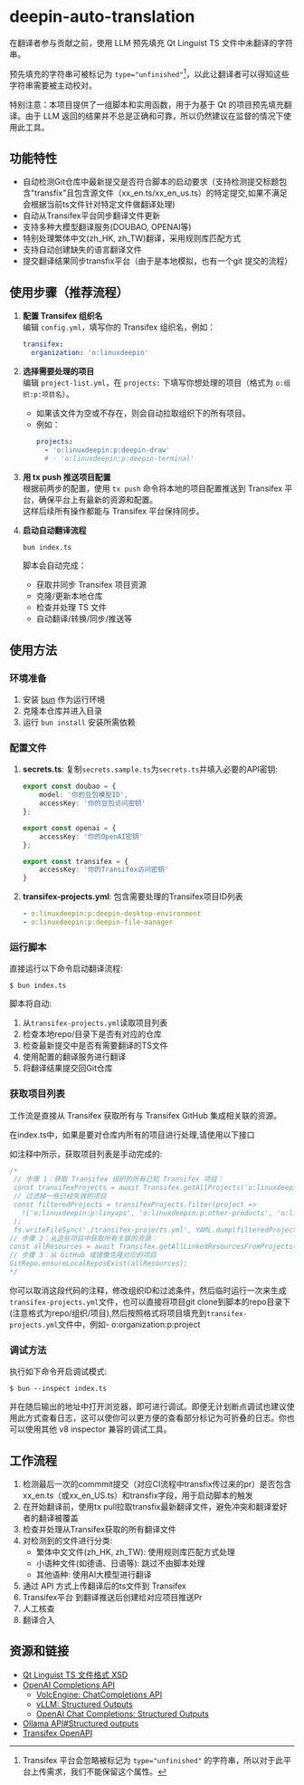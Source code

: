 # deepin-auto-translation

在翻译者参与贡献之前，使用 LLM 预先填充 Qt Linguist TS 文件中未翻译的字符串。

预先填充的字符串可被标记为 `type="unfinished"`[^1]，以此让翻译者可以得知这些字符串需要被主动校对。

[^1]: Transifex 平台会忽略被标记为 `type="unfinished"` 的字符串，所以对于此平台上传需求，我们不能保留这个属性。

特别注意：本项目提供了一组脚本和实用函数，用于为基于 Qt 的项目预先填充翻译。由于 LLM 返回的结果并不总是正确和可靠，所以仍然建议在监督的情况下使用此工具。
## 功能特性

- 自动检测Git仓库中最新提交是否符合脚本的启动要求（支持检测提交标题包含"transfix"且包含源文件（xx_en.ts/xx_en_us.ts）的特定提交,如果不满足会根据当前ts文件针对特定文件做翻译处理)
- 自动从Transifex平台同步翻译文件更新
- 支持多种大模型翻译服务(DOUBAO, OPENAI等)
- 特别处理繁体中文(zh_HK, zh_TW)翻译，采用规则库匹配方式
- 支持自动创建缺失的语言翻译文件
- 提交翻译结果同步transfix平台（由于是本地模拟，也有一个git 提交的流程）

## 使用步骤（推荐流程）

1. **配置 Transifex 组织名**  
   编辑 `config.yml`，填写你的 Transifex 组织名，例如：
   ```yaml
   transifex:
     organization: 'o:linuxdeepin'
   ```

2. **选择需要处理的项目**  
   编辑 `project-list.yml`，在 `projects:` 下填写你想处理的项目（格式为 `o:组织:p:项目名`）。  
   - 如果该文件为空或不存在，则会自动拉取组织下的所有项目。
   - 例如：
     ```yaml
     projects:
       - 'o:linuxdeepin:p:deepin-draw'
       # - 'o:linuxdeepin:p:deepin-terminal'
     ```

3. **用 tx push 推送项目配置**  
   根据前两步的配置，使用 `tx push` 命令将本地的项目配置推送到 Transifex 平台，确保平台上有最新的资源和配置。  
   这样后续所有操作都能与 Transifex 平台保持同步。

4. **启动自动翻译流程**  
   ```bash
   bun index.ts
   ```
   脚本会自动完成：  
   - 获取并同步 Transifex 项目资源
   - 克隆/更新本地仓库
   - 检查并处理 TS 文件
   - 自动翻译/转换/同步/推送等

## 使用方法

### 环境准备

1. 安装 [bun](https://bun.sh/) 作为运行环境
2. 克隆本仓库并进入目录
3. 运行 `bun install` 安装所需依赖

### 配置文件

1. **secrets.ts**: 复制`secrets.sample.ts`为`secrets.ts`并填入必要的API密钥:
   ```ts
   export const doubao = {
       model: '你的豆包模型ID',
       accessKey: '你的豆包访问密钥'
   };

   export const openai = {
       accessKey: '你的OpenAI密钥'
   };

   export const transifex = {
       accessKey: '你的Transifex访问密钥'
   }
   ```

2. **transifex-projects.yml**: 包含需要处理的Transifex项目ID列表
   ```yaml
   - o:linuxdeepin:p:deepin-desktop-environment
   - o:linuxdeepin:p:deepin-file-manager
   ```

### 运行脚本

直接运行以下命令启动翻译流程:
```shell
$ bun index.ts
```

脚本将自动:
1. 从`transifex-projects.yml`读取项目列表
2. 检查本地repo/目录下是否有对应的仓库
3. 检查最新提交中是否有需要翻译的TS文件
4. 使用配置的翻译服务进行翻译
5. 将翻译结果提交回Git仓库

### 获取项目列表
工作流是直接从 Transifex 获取所有与 Transifex GitHub 集成相关联的资源。

在index.ts中，如果是要对仓库内所有的项目进行处理,请使用以下接口

如注释中所示，获取项目列表是手动完成的:
```ts
/*
 // 步骤 1：获取 Transifex 组织的所有已知 Transifex 项目：
 const transifexProjects = await Transifex.getAllProjects('o:linuxdeepin');
 // 过滤掉一些已经失效的项目 
 const filteredProjects = transifexProjects.filter(project => 
   !['o:linuxdeepin:p:linyaps', 'o:linuxdeepin:p:other-products', 'o:linuxdeepin:p:scan-assistant'].includes(project)
 );
 fs.writeFileSync('./transifex-projects.yml', YAML.dump(filteredProjects));
// 步骤 2：从这些项目中获取所有关联的资源：
const allResources = await Transifex.getAllLinkedResourcesFromProjects(YAML.load(fs.readFileSync('./transifex-projects.yml', 'utf8')));
// 步骤 3：从 GitHub 或镜像克隆对应的项目
GitRepo.ensureLocalReposExist(allResources);
*/
```

你可以取消这段代码的注释，修改组织ID和过滤条件，然后临时运行一次来生成`transifex-projects.yml`文件，也可以直接将项目git clone到脚本的repo目录下(注意格式为repo/组织/项目),然后按照格式将项目填充到`transifex-projects.yml`文件中，例如- o:organization:p:project

### 调试方法

执行如下命令开启调试模式:

```shell
$ bun --inspect index.ts
```

并在随后输出的地址中打开浏览器，即可进行调试。即便无计划断点调试也建议使用此方式查看日志，这可以使你可以更方便的查看部分标记为可折叠的日志。你也可以使用其他 v8 inspector 兼容的调试工具。

## 工作流程

1. 检测最后一次的commmit提交（对应CI流程中transfix传过来的pr）是否包含xx_en.ts（或xx_en_US.ts）和transfix字段，用于启动脚本的触发
2. 在开始翻译前，使用tx pull拉取transfix最新翻译文件，避免冲突和翻译爱好者的翻译被覆盖
3. 检查并处理从Transifex获取的所有翻译文件
4. 对检测到的文件进行分类:
   - 繁体中文文件(zh_HK, zh_TW): 使用规则库匹配方式处理
   - 小语种文件(如德语、日语等): 跳过不由脚本处理
   - 其他语种: 使用AI大模型进行翻译
5. 通过 API 方式上传翻译后的ts文件到 Transifex
6. Transifex平台 到翻译推送后创建给对应项目推送Pr
7. 人工核查
8. 翻译合入

## 资源和链接

- [Qt Linguist TS 文件格式 XSD](https://doc.qt.io/qt-6/linguist-ts-file-format.html)
- [OpenAI Completions API](https://platform.openai.com/docs/api-reference/chat)
  - [VolcEngine: ChatCompletions API](https://www.volcengine.com/docs/82379/1298454)
  - [vLLM: Structured Outputs](https://docs.vllm.ai/en/latest/usage/structured_outputs.html)
  - [OpenAI Chat Completions: Structured Outputs](https://platform.openai.com/docs/guides/structured-outputs?api-mode=chat&example=chain-of-thought)
- [Ollama API#Structured outputs](https://github.com/ollama/ollama/blob/main/docs/api.md#request-structured-outputs)
- [Transifex OpenAPI](https://transifex.github.io/openapi/)
